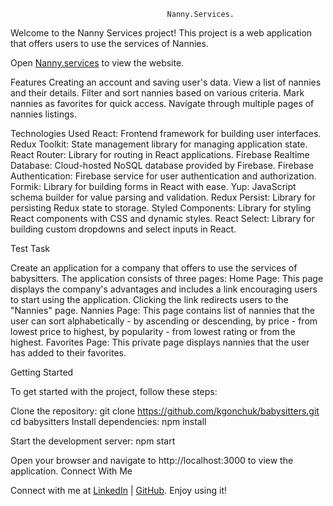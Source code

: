                                        Nanny.Services.

Welcome to the Nanny Services project! This project is a web application that offers users to use the services of Nannies.

Open <a href='https://kgonchuk.github.io/babysitters/'>Nanny.services</a> to view the website.

Features
Creating an account and saving user's data.
View a list of nannies and their details.
Filter and sort nannies based on various criteria.
Mark nannies as favorites for quick access.
Navigate through multiple pages of nannies listings.

Technologies Used
React: Frontend framework for building user interfaces.
Redux Toolkit: State management library for managing application state.
React Router: Library for routing in React applications.
Firebase Realtime Database: Cloud-hosted NoSQL database provided by Firebase.
Firebase Authentication: Firebase service for user authentication and authorization.
Formik: Library for building forms in React with ease.
Yup: JavaScript schema builder for value parsing and validation.
Redux Persist: Library for persisting Redux state to storage.
Styled Components: Library for styling React components with CSS and dynamic styles.
React Select: Library for building custom dropdowns and select inputs in React.

Test Task

Create an application for a company that offers to use the services of babysitters. The application consists of three pages:
Home Page: This page displays the company's advantages and includes a link encouraging users to start using the application. Clicking the link redirects users to the "Nannies" page.
Nannies Page: This page contains list of nannies that the user can sort alphabetically - by ascending or descending, by price - from lowest price to highest, by popularity - from lowest rating or from the highest.
Favorites Page: This private page displays nannies that the user has added to their favorites.

Getting Started

To get started with the project, follow these steps:

Clone the repository: git clone https://github.com/kgonchuk/babysitters.git cd babysitters
Install dependencies: npm install

Start the development server: npm start

Open your browser and navigate to http://localhost:3000 to view the application.
Connect With Me

Connect with me at <a href='www.linkedin.com/in/kateryna-chubach-365107292'>LinkedIn</a>
| <a href='https://github.com/kgonchuk'>GitHub</a>.
Enjoy using it!
